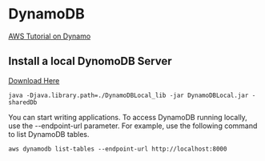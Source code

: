 # DynamoDB   

[AWS Tutorial on Dynamo](https://docs.aws.amazon.com/amazondynamodb/latest/developerguide/GettingStarted.Python.html)

## Install a local DynomoDB Server

[Download Here](https://docs.aws.amazon.com/amazondynamodb/latest/developerguide/DynamoDBLocal.DownloadingAndRunning.html)


`java -Djava.library.path=./DynamoDBLocal_lib -jar DynamoDBLocal.jar -sharedDb`


You can start writing applications. To access DynamoDB running locally, use the --endpoint-url parameter. For example, use the following command to list DynamoDB tables.

`aws dynamodb list-tables --endpoint-url http://localhost:8000`
